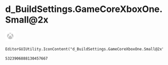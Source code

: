 # d_BuildSettings.GameCoreXboxOne.Small@2x
![](/img/d_BuildSettings.GameCoreXboxOne.Small@2x.png)

``` CSharp
EditorGUIUtility.IconContent("d_BuildSettings.GameCoreXboxOne.Small@2x")
```
```
5323906888130457667
```
